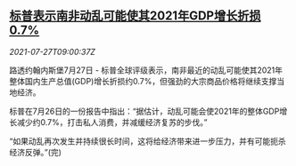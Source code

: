 <!--1627378263000-->
[标普表示南非动乱可能使其2021年GDP增长折损0.7%](https://cn.reuters.com/article/sp-south-africa-gdp-0727-idCNKBS2EX0WH)
------

<div><i>2021-07-27T09:00:37Z</i></div><p>路透约翰内斯堡7月27日 - 标普全球评级表示，南非最近的动乱可能使其2021年整体国内生产总值(GDP)增长折损约0.7%，但强劲的大宗商品价格将继续支撑当地经济。</p><p>标普在7月26日的一份报告中指出：“据估计，动乱可能会使2021年的整体GDP增长减少约0.7%，打击私人消费，并减缓经济复苏的步伐。”</p><p>“如果动乱再次发生并持续很长时间，这将给经济带来进一步压力，并有可能扼杀经济反弹。”(完)</p>
